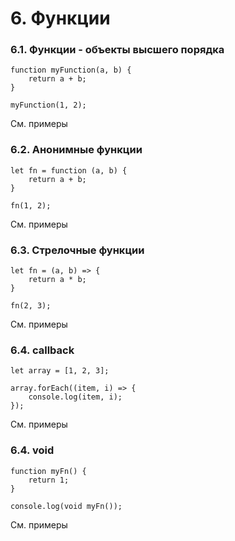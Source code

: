 # 6. Функции

### 6.1. Функции - объекты высшего порядка

```
function myFunction(a, b) {
    return a + b;
}

myFunction(1, 2);
```

См. примеры

### 6.2. Анонимные функции

```
let fn = function (a, b) {
    return a + b;
}

fn(1, 2);
```

См. примеры

### 6.3. Стрелочные функции

```
let fn = (a, b) => {
    return a * b;
}

fn(2, 3);
```

См. примеры

### 6.4. callback

```
let array = [1, 2, 3];

array.forEach((item, i) => {
    console.log(item, i);
});

```

См. примеры

### 6.4. void

```
function myFn() {
    return 1;
}

console.log(void myFn());
```

См. примеры
